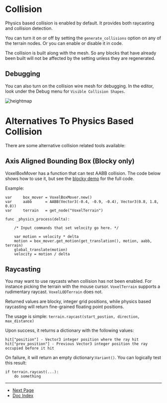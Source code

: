 # Collision

Physics based collision is enabled by default. It provides both raycasting and collision detection.

You can turn it on or off by setting the `generate_collisions` option on any of the terrain nodes. Or you can enable or disable it in code.

The collision is built along with the mesh. So any blocks that have already been built will not be affected by the setting unless they are regenerated.


## Debugging

You can also turn on the collision wire mesh for debugging. In the editor, look under the Debug menu for `Visible Collision Shapes`.

![heightmap](https://user-images.githubusercontent.com/632766/62386300-61ab9c00-b592-11e9-8f01-3f454593dd91.gif)



# Alternatives To Physics Based Collision

There are some alternative collision related tools available:

## Axis Aligned Bounding Box (Blocky only)

VoxelBoxMover has a function that can test AABB collision. The code below shows how to use it, but see the [blocky demo](https://github.com/Zylann/voxelgame/tree/master/project/blocky_terrain) for the full code.

Example:
```
var 	box_mover = VoxelBoxMover.new()
var 	aabb      = AABB(Vector3(-0.4, -0.9, -0.4), Vector3(0.8, 1.8, 0.8))
var 	terrain   = get_node("VoxelTerrain")

func _physics_process(delta):

	/* Input commands that set velocity go here. */

	var motion = velocity * delta
	motion = box_mover.get_motion(get_translation(), motion, aabb, terrain)
	global_translate(motion)
	velocity = motion / delta
```

## Raycasting 

You may want to use raycasts when collision has not been enabled. For instance picking the terrain with the mouse cursor. `VoxelTerrain` supports a rudimentary raycast. `VoxelLODTerrain` does not.

Returned values are blocky, integer grid positions, while physics based raycasting will return fine-grained floating point positions.

The usage is simple: `terrain.raycast(start_postion, direction, max_distance)`

Upon success, it returns a dictionary with the following values:

```
hit["position"] - Vector3 integer position where the ray hit 
hit["prev_position"] - Previous Vector3 integer position the ray occupied before it hit
```

On failure, it will return an empty dictionary:`Variant()`. You can logically test this result:

```
if terrain.raycast(...): 
	do something
```


---
* [Next Page](06_custom-streams.md)
* [Doc Index](01_get-started.md)
